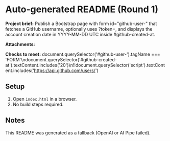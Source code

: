 # Auto-generated README (Round 1)

**Project brief:** Publish a Bootstrap page with form id="github-user-" that fetches a GitHub username, optionally uses ?token=, and displays the account creation date in YYYY-MM-DD UTC inside #github-created-at.

**Attachments:**


**Checks to meet:**
document.querySelector('#github-user-').tagName === 'FORM'\ndocument.querySelector('#github-created-at').textContent.includes('20')\n!!document.querySelector('script').textContent.includes('https://api.github.com/users/')

## Setup
1. Open `index.html` in a browser.
2. No build steps required.

## Notes
This README was generated as a fallback (OpenAI or AI Pipe failed).